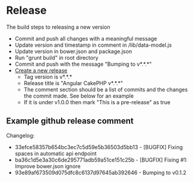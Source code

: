 # Release

The build steps to releasing a new version

  * Commit and push all changes with a meaningful message
  * Update version and timestamp in comment in /lib/data-model.js
  * Update version in bower.json and package.json
  * Run "grunt build" in root directory
  * Commit and push with the message "Bumping to v\*.\*.\*"
  * [Create a new release](https://github.com/Intellipharm/angular-cakephp/releases/new)
    * Tag version is v\*.\*.\*
    * Release title is "Angular CakePHP v\*.\*.\*"
    * The comment section should be a list of commits and the changes the commit made. See below for an example
    * If it is under v1.0.0 then mark "This is a pre-release" as true


## Example github release comment
Changelog:

  * 33efce58357b654bc3ec7c5d59e5b36503d5bb13 - [BUGFIX] Fixing spaces in automatic api endpoint
  * ba36c1d5e3a30c6de295771adb59a51ce151c25b - [BUGFIX] Fixing #1: Improve bower.json ignore
  * 93e89af673509d075dfc8c6137d97645ab392646 - Bumping to v0.1.2
